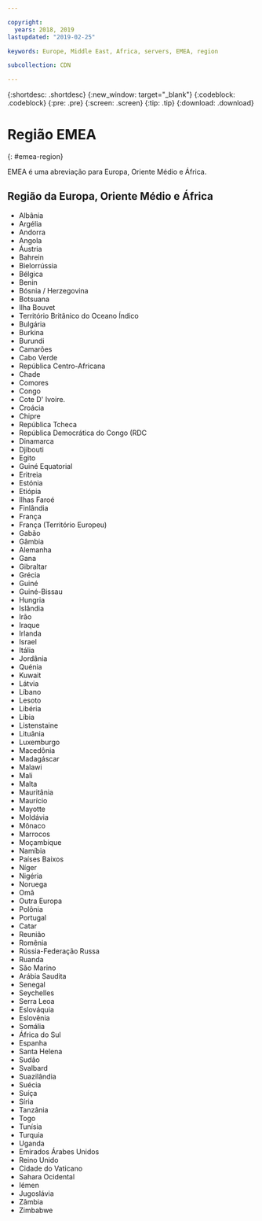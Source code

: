 ```yaml
---

copyright:
  years: 2018, 2019
lastupdated: "2019-02-25"

keywords: Europe, Middle East, Africa, servers, EMEA, region

subcollection: CDN

---
```


{:shortdesc: .shortdesc}
{:new_window: target="_blank"}
{:codeblock: .codeblock}
{:pre: .pre}
{:screen: .screen}
{:tip: .tip}
{:download: .download}

# Região EMEA
{: #emea-region}

EMEA é uma abreviação para Europa, Oriente Médio e África.

## Região da Europa, Oriente Médio e África
  * Albânia
  * Argélia
  * Andorra
  * Angola
  * Áustria
  * Bahrein
  * Bielorrússia
  * Bélgica
  * Benin
  * Bósnia / Herzegovina
  * Botsuana
  * Ilha Bouvet
  * Território Britânico do Oceano Índico
  * Bulgária
  * Burkina
  * Burundi
  * Camarões
  * Cabo Verde
  * República Centro-Africana
  * Chade
  * Comores
  * Congo
  * Cote D' Ivoire.
  * Croácia
  * Chipre
  * República Tcheca
  * República Democrática do Congo (RDC
  * Dinamarca
  * Djibouti
  * Egito
  * Guiné Equatorial
  * Eritreia
  * Estónia
  * Etiópia
  * Ilhas Faroé
  * Finlândia
  * França
  * França (Território Europeu)
  * Gabão
  * Gâmbia
  * Alemanha
  * Gana
  * Gibraltar
  * Grécia
  * Guiné
  * Guiné-Bissau
  * Hungria
  * Islândia
  * Irão
  * Iraque
  * Irlanda
  * Israel
  * Itália
  * Jordânia
  * Quénia
  * Kuwait
  * Látvia
  * Líbano
  * Lesoto
  * Libéria
  * Líbia
  * Listenstaine
  * Lituânia
  * Luxemburgo
  * Macedônia
  * Madagáscar
  * Malawi
  * Mali
  * Malta
  * Mauritânia
  * Maurício
  * Mayotte
  * Moldávia
  * Mônaco
  * Marrocos
  * Moçambique
  * Namíbia
  * Países Baixos
  * Níger
  * Nigéria
  * Noruega
  * Omã
  * Outra Europa
  * Polônia
  * Portugal
  * Catar
  * Reunião
  * Romênia
  * Rússia-Federação Russa
  * Ruanda
  * São Marino
  * Arábia Saudita
  * Senegal
  * Seychelles
  * Serra Leoa
  * Eslováquia
  * Eslovênia
  * Somália
  * África do Sul
  * Espanha
  * Santa Helena
  * Sudão
  * Svalbard
  * Suazilândia
  * Suécia
  * Suíça
  * Síria
  * Tanzânia
  * Togo
  * Tunísia
  * Turquia
  * Uganda
  * Emirados Árabes Unidos
  * Reino Unido
  * Cidade do Vaticano
  * Sahara Ocidental
  * Iémen
  * Jugoslávia
  * Zâmbia
  * Zimbabwe
